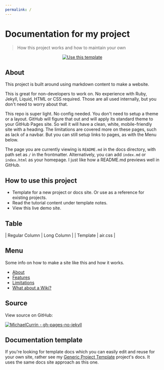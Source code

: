 ```yaml
---
permalink: /
---
```

<link rel="stylesheet" href="./air.css">

# **Documentation for my project**
> How this project works and how to maintain your own

<div align="center">
    <a href="https://github.com/MichaelCurrin/gh-pages-no-jekyll/generate">
        <img src="https://img.shields.io/badge/Use_this_template-Generate-2ea44f?style=for-the-badge" alt="Use this template">
    </a>
</div>


## About

This project is built around using markdown content to make a website. 

This is great for non-developers to work on. No experience with Ruby, Jekyll, Liquid, HTML or CSS required. Those are all used internally, but you don't need to worry about that.

This repo is super light. No config needed. You don't need to setup a theme or a layout. GitHub will figure that out and will apply its standard theme to your GitHub Pages site. So will it will have a clean, white, mobile-friendly site with a heading. The limitations are covered more on these pages, such as lack of a navbar. But you can still setup links to pages, as with the Menu below.

The page you are currently viewing is `README.md` in the docs directory, with path set as `/` in the frontmatter. Alternatively, you can add `index.md` or `index.html` as your homepage. I just like how a README.md previews well in GitHub.


## How to use this project

- Template for a new project or docs site. Or use as a reference for existing projects.
- Read the tutorial content under template notes.
- View this live demo site.

## Table
| Regular Column | Long Column |
| Template | air.css |

## Menu

Some info on how to make a site like this and how it works.

- [About](about.md)
- [Features](features.md)
- [Limitations](limitations.md)
- [What about a Wiki?](wiki.md)


## Source

View source on GitHub:

[![MichaelCurrin - gh-pages-no-jekyll](https://img.shields.io/static/v1?label=MichaelCurrin&message=gh-pages-no-jekyll&color=blue&logo=github)](https://github.com/MichaelCurrin/gh-pages-no-jekyll)


## Documentation template

If you're looking for template docs which you can easily edit and reuse for your own site, rather see my [Generic Project Template](https://michaelcurrin.github.io/generic-project-template/) project's docs. It uses the same docs site approach as this one.

